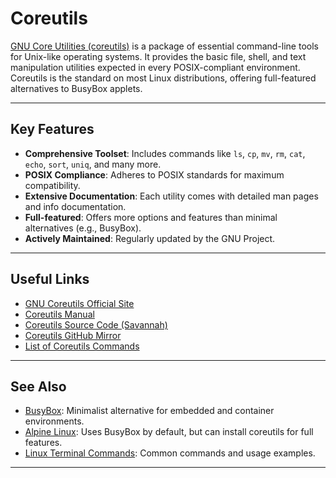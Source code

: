 # Coreutils

[GNU Core Utilities (coreutils)](https://www.gnu.org/software/coreutils/) is a package of essential command-line tools for Unix-like operating systems. It provides the basic file, shell, and text manipulation utilities expected in every POSIX-compliant environment. Coreutils is the standard on most Linux distributions, offering full-featured alternatives to BusyBox applets.

---

## Key Features

- **Comprehensive Toolset**: Includes commands like `ls`, `cp`, `mv`, `rm`, `cat`, `echo`, `sort`, `uniq`, and many more.
- **POSIX Compliance**: Adheres to POSIX standards for maximum compatibility.
- **Extensive Documentation**: Each utility comes with detailed man pages and info documentation.
- **Full-featured**: Offers more options and features than minimal alternatives (e.g., BusyBox).
- **Actively Maintained**: Regularly updated by the GNU Project.

---

## Useful Links

- [GNU Coreutils Official Site](https://www.gnu.org/software/coreutils/)
- [Coreutils Manual](https://www.gnu.org/software/coreutils/manual/)
- [Coreutils Source Code (Savannah)](https://savannah.gnu.org/git/?group=coreutils)
- [Coreutils GitHub Mirror](https://github.com/coreutils/coreutils)
- [List of Coreutils Commands](https://www.gnu.org/software/coreutils/manual/html_node/)

---

## See Also

- [BusyBox](./busybox.md): Minimalist alternative for embedded and container environments.
- [Alpine Linux](./alpine_linux.md): Uses BusyBox by default, but can install coreutils for full features.
- [Linux Terminal Commands](./linux_terminal_commands.md): Common commands and usage examples.

---
